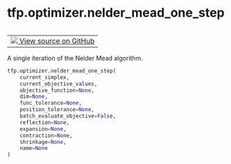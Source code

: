 <div itemscope itemtype="http://developers.google.com/ReferenceObject">
<meta itemprop="name" content="tfp.optimizer.nelder_mead_one_step" />
<meta itemprop="path" content="Stable" />
</div>

# tfp.optimizer.nelder_mead_one_step


<table class="tfo-notebook-buttons tfo-api" align="left">

<td>
  <a target="_blank" href="https://github.com/tensorflow/probability/blob/master/tensorflow_probability/python/optimizer/nelder_mead.py">
    <img src="https://www.tensorflow.org/images/GitHub-Mark-32px.png" />
    View source on GitHub
  </a>
</td></table>



A single iteration of the Nelder Mead algorithm.

``` python
tfp.optimizer.nelder_mead_one_step(
    current_simplex,
    current_objective_values,
    objective_function=None,
    dim=None,
    func_tolerance=None,
    position_tolerance=None,
    batch_evaluate_objective=False,
    reflection=None,
    expansion=None,
    contraction=None,
    shrinkage=None,
    name=None
)
```



<!-- Placeholder for "Used in" -->
